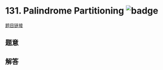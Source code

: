# 131. Palindrome Partitioning ![badge](https://img.shields.io/badge/-medium-yellow?style=flat-square)

[题目链接](https://leetcode.com/problems/palindrome-partitioning)

## 题意

## 解答

